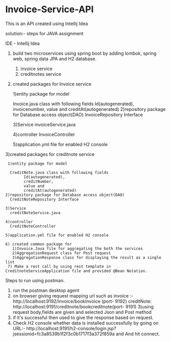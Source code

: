 # Invoice-Service-API
This is an API created using Intellij Idea

solution:- steps for JAVA assignment

IDE - Intellij Idea

1) build two microservices using spring boot by adding lombok, spring web, spring data JPA and H2 database.
     1) invoice service
     2) creditnotes service

2) created packages for Invoice service

    1)entity package for model 

      Invoice.java class with following fields 
            Id(autogenerated), 
            invoicenumber,
            value and 
            creditAt(autogenerated) 
    2)repository package for Database access object(DAO)
      InvoiceRepository Interface
      
    3)Service
      invoiceService.java

    4)controller
      InvoiceController

    5)application.yml file for enabled H2 console 

3)created packages for creditnote service

     1)entity package for model 

      CreditNote.java class with following fields 
            Id(autogenerated), 
            creditNumber,
            value and 
            creditAt(autogenerated) 
    2)repository package for Database access object(DAO)
      CreditNoteRepository Interface
      
    3)Service
      creditNoteService.java

    4)controller
      CreditNoteController

    5)application.yml file for enabled H2 console 

    6) created common package for
       1)Invoice.Java file for aggregating the both the services
       2)AggregationRequest class for Post request
       3)AggregationResponse class for displaying the result as a single list
     7) Make a rest call by using rest template in CreditnoteServiceApplication file and provided @Bean Notation.


Steps to run using postman.
1) run the postman desktop agent
2) on browser giving request mapping url such as
    invoice :- http://localhost:9192/invoice/bookInvoice  (port- 9192)
    creditNote: http://localhost:9191/creditnote/bookcreditnote(port- 9191)
3)using request body,fields are given and selected Json and Post method
4) if it's successful then used to give the response based on request.
5) Check H2 console whether data is installed successfully by going on URL:- http://localhost:9191/h2-console/login.jsp?jsessionid=fc3a8539b1f2f3c0b1717f3a372f859a and 
   And hit connect.
